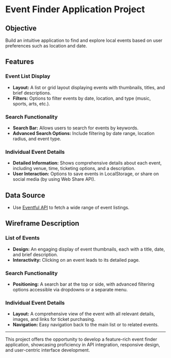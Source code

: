 # Event Finder Application Project

## Objective
Build an intuitive application to find and explore local events based on user preferences such as location and date.

## Features

### Event List Display
- **Layout:** A list or grid layout displaying events with thumbnails, titles, and brief descriptions.
- **Filters:** Options to filter events by date, location, and type (music, sports, arts, etc.).

### Search Functionality
- **Search Bar:** Allows users to search for events by keywords.
- **Advanced Search Options:** Include filtering by date range, location radius, and event type.

### Individual Event Details
- **Detailed Information:** Shows comprehensive details about each event, including venue, time, ticketing options, and a description.
- **User Interaction:** Options to save events in LocalStorage, or share on social media (by using Web Share API).

## Data Source
- Use [Eventful API](http://api.eventful.com/) to fetch a wide range of event listings.

## Wireframe Description

### List of Events
- **Design:** An engaging display of event thumbnails, each with a title, date, and brief description.
- **Interactivity:** Clicking on an event leads to its detailed page.

### Search Functionality
- **Positioning:** A search bar at the top or side, with advanced filtering options accessible via dropdowns or a separate menu.

### Individual Event Details
- **Layout:** A comprehensive view of the event with all relevant details, images, and links for ticket purchasing.
- **Navigation:** Easy navigation back to the main list or to related events.

---

This project offers the opportunity to develop a feature-rich event finder application, showcasing proficiency in API integration, responsive design, and user-centric interface development.
